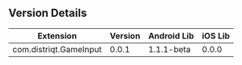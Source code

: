 ## Version Details

| Extension | Version | Android Lib | iOS Lib |
| --- | --- | --- | --- |
| com.distriqt.GameInput | 0.0.1 | 1.1.1-beta | 0.0.0 |
